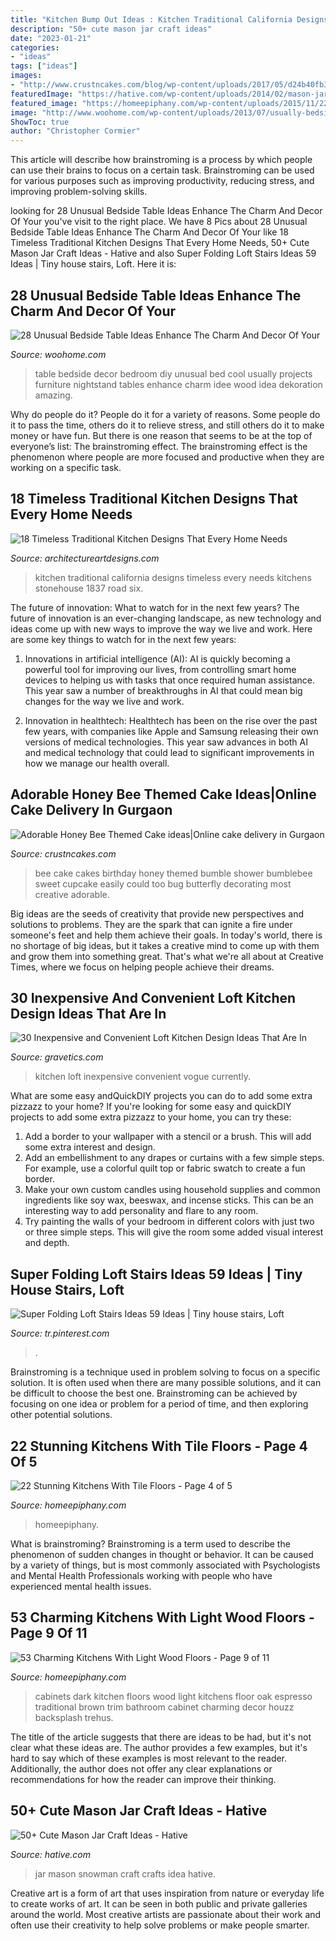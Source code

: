 ```yaml
---
title: "Kitchen Bump Out Ideas : Kitchen Traditional California Designs Timeless Every Needs Kitchens Stonehouse 1837 Road Six"
description: "50+ cute mason jar craft ideas"
date: "2023-01-21"
categories:
- "ideas"
tags: ["ideas"]
images:
- "http://www.crustncakes.com/blog/wp-content/uploads/2017/05/d24b40fb314c44c8a00ad81e25c96494.jpg"
featuredImage: "https://hative.com/wp-content/uploads/2014/02/mason-jar-crafts/snowman-mason-jar-idea-16.jpg"
featured_image: "https://homeepiphany.com/wp-content/uploads/2015/11/22-Stunning-Kitchens-With-Tile-Floors-15.jpg"
image: "http://www.woohome.com/wp-content/uploads/2013/07/usually-bedside-table-20.jpg"
ShowToc: true
author: "Christopher Cormier"
---
```



This article will describe how brainstroming is a process by which people can use their brains to focus on a certain task. Brainstroming can be used for various purposes such as improving productivity, reducing stress, and improving problem-solving skills.

	

		
looking for 28 Unusual Bedside Table Ideas Enhance The Charm And Decor Of Your you've visit to the right place. We have 8 Pics about 28 Unusual Bedside Table Ideas Enhance The Charm And Decor Of Your like 18 Timeless Traditional Kitchen Designs That Every Home Needs, 50+ Cute Mason Jar Craft Ideas - Hative and also Super Folding Loft Stairs Ideas 59 Ideas | Tiny house stairs, Loft. Here it is:
		
    
## 28 Unusual Bedside Table Ideas Enhance The Charm And Decor Of Your

<img loading=lazy src="http://www.woohome.com/wp-content/uploads/2013/07/usually-bedside-table-20.jpg" onerror="this.onerror=null;this.src='https://tse2.mm.bing.net/th?id=OIP.BlJDjefl9Qf648sBPDfFPwHaNx&amp;pid=15.1';" alt="28 Unusual Bedside Table Ideas Enhance The Charm And Decor Of Your">

_Source: woohome.com_

>table bedside decor bedroom diy unusual bed cool usually projects furniture nightstand tables enhance charm idee wood idea dekoration amazing. 

	

Why do people do it?
People do it for a variety of reasons. Some people do it to pass the time, others do it to relieve stress, and still others do it to make money or have fun. But there is one reason that seems to be at the top of everyone’s list: The brainstroming effect. The brainstroming effect is the phenomenon where people are more focused and productive when they are working on a specific task.

    
## 18 Timeless Traditional Kitchen Designs That Every Home Needs

<img loading=lazy src="https://www.architectureartdesigns.com/wp-content/uploads/2015/07/18-Timeless-Traditional-Kitchen-Designs-That-Every-Home-Needs-8.jpg" onerror="this.onerror=null;this.src='https://tse4.mm.bing.net/th?id=OIP.oVGNb4PRNwu-5PuQxTj-aAHaE7&amp;pid=15.1';" alt="18 Timeless Traditional Kitchen Designs That Every Home Needs">

_Source: architectureartdesigns.com_

>kitchen traditional california designs timeless every needs kitchens stonehouse 1837 road six. 

	

The future of innovation: What to watch for in the next few years?
The future of innovation is an ever-changing landscape, as new technology and ideas come up with new ways to improve the way we live and work. Here are some key things to watch for in the next few years: 
1. Innovations in artificial intelligence (AI): AI is quickly becoming a powerful tool for improving our lives, from controlling smart home devices to helping us with tasks that once required human assistance. This year saw a number of breakthroughs in AI that could mean big changes for the way we live and work. 

2. Innovation in healthtech: Healthtech has been on the rise over the past few years, with companies like Apple and Samsung releasing their own versions of medical technologies. This year saw advances in both AI and medical technology that could lead to significant improvements in how we manage our health overall. 


    
## Adorable Honey Bee Themed Cake Ideas|Online Cake Delivery In Gurgaon

<img loading=lazy src="http://www.crustncakes.com/blog/wp-content/uploads/2017/05/d24b40fb314c44c8a00ad81e25c96494.jpg" onerror="this.onerror=null;this.src='https://tse1.mm.bing.net/th?id=OIP.ObluvkjG2-4gn9GwGT6DLwDIEs&amp;pid=15.1';" alt="Adorable Honey Bee Themed Cake ideas|Online cake delivery in Gurgaon">

_Source: crustncakes.com_

>bee cake cakes birthday honey themed bumble shower bumblebee sweet cupcake easily could too bug butterfly decorating most creative adorable. 

	

Big ideas are the seeds of creativity that provide new perspectives and solutions to problems. They are the spark that can ignite a fire under someone's feet and help them achieve their goals. In today's world, there is no shortage of big ideas, but it takes a creative mind to come up with them and grow them into something great. That's what we're all about at Creative Times, where we focus on helping people achieve their dreams.

    
## 30 Inexpensive And Convenient Loft Kitchen Design Ideas That Are In

<img loading=lazy src="https://www.gravetics.com/wp-content/uploads/2017/09/Loft-Style-Kitchen-Design-Ideas.jpg" onerror="this.onerror=null;this.src='https://tse1.mm.bing.net/th?id=OIP.FhxSOSH1xDUufl0Tzd4YhQHaJ3&amp;pid=15.1';" alt="30 Inexpensive and Convenient Loft Kitchen Design Ideas That Are In">

_Source: gravetics.com_

>kitchen loft inexpensive convenient vogue currently. 

	

What are some easy andQuickDIY projects you can do to add some extra pizzazz to your home?
If you're looking for some easy and quickDIY projects to add some extra pizzazz to your home, you can try these:
1. Add a border to your wallpaper with a stencil or a brush. This will add some extra interest and design.
2. Add an embellishment to any drapes or curtains with a few simple steps. For example, use a colorful quilt top or fabric swatch to create a fun border.
3. Make your own custom candles using household supplies and common ingredients like soy wax, beeswax, and incense sticks. This can be an interesting way to add personality and flare to any room.
4. Try painting the walls of your bedroom in different colors with just two or three simple steps. This will give the room some added visual interest and depth.

    
## Super Folding Loft Stairs Ideas 59 Ideas | Tiny House Stairs, Loft

<img loading=lazy src="https://i.pinimg.com/736x/79/70/0f/79700f1e35b90088fe5797c8f87bbfe3.jpg" onerror="this.onerror=null;this.src='https://tse2.mm.bing.net/th?id=OIP.cEUsckLy9wMG9KDuWz_ubAAAAA&amp;pid=15.1';" alt="Super Folding Loft Stairs Ideas 59 Ideas | Tiny house stairs, Loft">

_Source: tr.pinterest.com_

>. 

	

Brainstroming is a technique used in problem solving to focus on a specific solution. It is often used when there are many possible solutions, and it can be difficult to choose the best one. Brainstroming can be achieved by focusing on one idea or problem for a period of time, and then exploring other potential solutions.

    
## 22 Stunning Kitchens With Tile Floors - Page 4 Of 5

<img loading=lazy src="https://homeepiphany.com/wp-content/uploads/2015/11/22-Stunning-Kitchens-With-Tile-Floors-15.jpg" onerror="this.onerror=null;this.src='https://tse4.mm.bing.net/th?id=OIP.nDTOMkcpImPmIZO_nYzvJgHaE8&amp;pid=15.1';" alt="22 Stunning Kitchens With Tile Floors - Page 4 of 5">

_Source: homeepiphany.com_

>homeepiphany. 

	

What is brainstroming?
Brainstroming is a term used to describe the phenomenon of sudden changes in thought or behavior. It can be caused by a variety of things, but is most commonly associated with Psychologists and Mental Health Professionals working with people who have experienced mental health issues.

    
## 53 Charming Kitchens With Light Wood Floors - Page 9 Of 11

<img loading=lazy src="https://homeepiphany.com/wp-content/uploads/2015/08/53-Charming-Kitchens-With-Light-Wood-Floors-42.jpg" onerror="this.onerror=null;this.src='https://tse3.mm.bing.net/th?id=OIP.0soiLyj7hQEOChF03sz1uAHaKP&amp;pid=15.1';" alt="53 Charming Kitchens With Light Wood Floors - Page 9 of 11">

_Source: homeepiphany.com_

>cabinets dark kitchen floors wood light kitchens floor oak espresso traditional brown trim bathroom cabinet charming decor houzz backsplash trehus. 

	

The title of the article suggests that there are ideas to be had, but it's not clear what these ideas are. The author provides a few examples, but it's hard to say which of these examples is most relevant to the reader. Additionally, the author does not offer any clear explanations or recommendations for how the reader can improve their thinking.

    
## 50+ Cute Mason Jar Craft Ideas - Hative

<img loading=lazy src="https://hative.com/wp-content/uploads/2014/02/mason-jar-crafts/snowman-mason-jar-idea-16.jpg" onerror="this.onerror=null;this.src='https://tse2.mm.bing.net/th?id=OIP.My5LaCQ13vWT6OBgOB04uAHaLG&amp;pid=15.1';" alt="50+ Cute Mason Jar Craft Ideas - Hative">

_Source: hative.com_

>jar mason snowman craft crafts idea hative. 

	

Creative art is a form of art that uses inspiration from nature or everyday life to create works of art. It can be seen in both public and private galleries around the world. Most creative artists are passionate about their work and often use their creativity to help solve problems or make people smarter.

